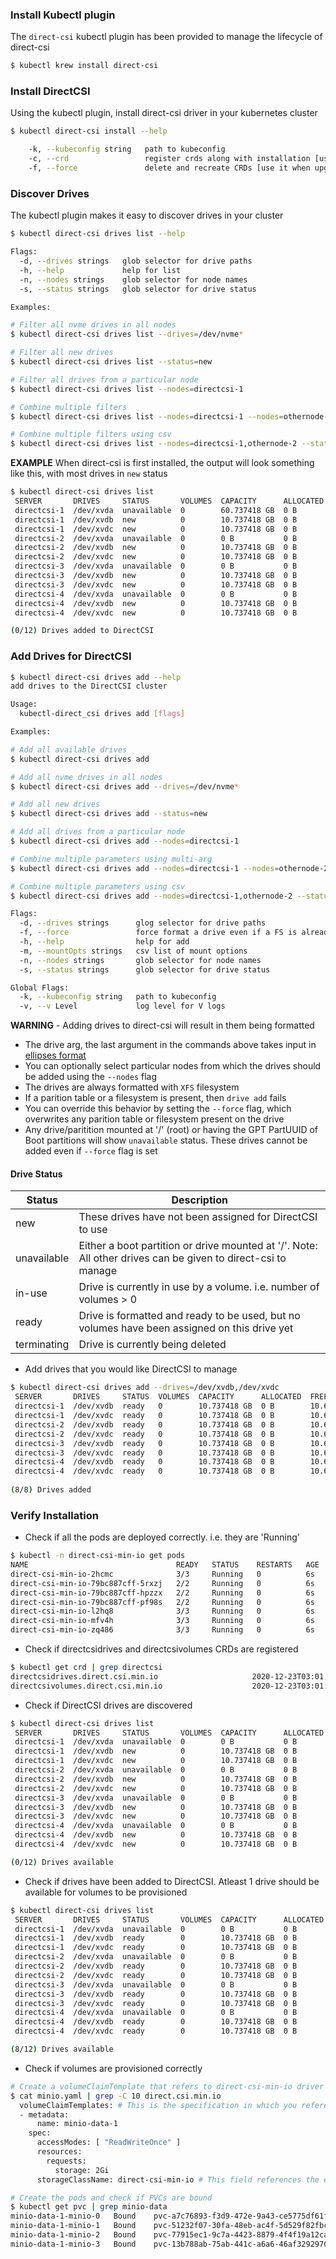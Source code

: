 ### Install Kubectl plugin

The `direct-csi` kubectl plugin has been provided to manage the lifecycle of direct-csi

```sh
$ kubectl krew install direct-csi
```


### Install DirectCSI

Using the kubectl plugin, install direct-csi driver in your kubernetes cluster

```sh
$ kubectl direct-csi install --help

	-k, --kubeconfig string   path to kubeconfig
	-c, --crd                 register crds along with installation [use it on your first installation]
	-f, --force               delete and recreate CRDs [use it when upgrading direct-csi]
```


### Discover Drives 

The kubectl plugin makes it easy to discover drives in your cluster

```sh
$ kubectl direct-csi drives list --help

Flags:
  -d, --drives strings   glob selector for drive paths
  -h, --help             help for list
  -n, --nodes strings    glob selector for node names
  -s, --status strings   glob selector for drive status

Examples:

# Filter all nvme drives in all nodes 
$ kubectl direct-csi drives list --drives=/dev/nvme*

# Filter all new drives 
$ kubectl direct-csi drives list --status=new

# Filter all drives from a particular node
$ kubectl direct-csi drives list --nodes=directcsi-1

# Combine multiple filters
$ kubectl direct-csi drives list --nodes=directcsi-1 --nodes=othernode-2 --status=new

# Combine multiple filters using csv
$ kubectl direct-csi drives list --nodes=directcsi-1,othernode-2 --status=new
```

**EXAMPLE** When direct-csi is first installed, the output will look something like this, with most drives in `new` status

```sh
$ kubectl direct-csi drives list
 SERVER       DRIVES     STATUS       VOLUMES  CAPACITY      ALLOCATED  FREE          FS   MOUNT
 directcsi-1  /dev/xvda  unavailable  0        60.737418 GB  0 B        0 B           ext4 /
 directcsi-1  /dev/xvdb  new          0        10.737418 GB  0 B        10.618384 GB  xfs  -
 directcsi-1  /dev/xvdc  new          0        10.737418 GB  0 B        10.618384 GB  xfs  -
 directcsi-2  /dev/xvda  unavailable  0        0 B           0 B        0 B           ext4 /
 directcsi-2  /dev/xvdb  new          0        10.737418 GB  0 B        10.618384 GB  xfs  -
 directcsi-2  /dev/xvdc  new          0        10.737418 GB  0 B        10.618384 GB  xfs  -
 directcsi-3  /dev/xvda  unavailable  0        0 B           0 B        0 B           ext4 /
 directcsi-3  /dev/xvdb  new          0        10.737418 GB  0 B        10.618384 GB  xfs  -
 directcsi-3  /dev/xvdc  new          0        10.737418 GB  0 B        10.618384 GB  xfs  -
 directcsi-4  /dev/xvda  unavailable  0        0 B           0 B        0 B           ext4 /
 directcsi-4  /dev/xvdb  new          0        10.737418 GB  0 B        10.618384 GB  xfs  -
 directcsi-4  /dev/xvdc  new          0        10.737418 GB  0 B        10.618384 GB  xfs  -

(0/12) Drives added to DirectCSI
```

### Add Drives for DirectCSI 

```sh
$ kubectl direct-csi drives add --help
add drives to the DirectCSI cluster

Usage:
  kubectl-direct_csi drives add [flags]

Examples:

# Add all available drives
$ kubectl direct-csi drives add

# Add all nvme drives in all nodes 
$ kubectl direct-csi drives add --drives=/dev/nvme*

# Add all new drives
$ kubectl direct-csi drives add --status=new

# Add all drives from a particular node
$ kubectl direct-csi drives add --nodes=directcsi-1

# Combine multiple parameters using multi-arg
$ kubectl direct-csi drives add --nodes=directcsi-1 --nodes=othernode-2 --status=new

# Combine multiple parameters using csv
$ kubectl direct-csi drives add --nodes=directcsi-1,othernode-2 --status=new

Flags:
  -d, --drives strings      glog selector for drive paths
  -f, --force               force format a drive even if a FS is already present
  -h, --help                help for add
  -m, --mountOpts strings   csv list of mount options
  -n, --nodes strings       glob selector for node names
  -s, --status strings      glob selector for drive status

Global Flags:
  -k, --kubeconfig string   path to kubeconfig
  -v, --v Level             log level for V logs
```

**WARNING** - Adding drives to direct-csi will result in them being formatted

 - The drive arg, the last argument in the commands above takes input in [ellipses format](./ellipses.md)
 - You can optionally select particular nodes from which the drives should be added using the `--nodes` flag
 - The drives are always formatted with `XFS` filesystem
 - If a parition table or a filesystem is present, then `drive add` fails
 - You can override this behavior by setting the `--force` flag, which overwrites any parition table or filesystem present on the drive
 - Any drive/paritition mounted at '/' (root) or having the GPT PartUUID of Boot partitions will show `unavailable` status. These drives cannot be added even if `--force` flag is set
 

#### Drive Status 

 | Status      | Description                                                                                                  |
 |-------------|--------------------------------------------------------------------------------------------------------------|
 | new         | These drives have not been assigned for DirectCSI to use                                                     |
 | unavailable | Either a boot partition or drive mounted at '/'. Note: All other drives can be given to direct-csi to manage |
 | in-use      | Drive is currently in use by a volume. i.e. number of volumes > 0                                            |
 | ready       | Drive is formatted and ready to be used, but no volumes have been assigned on this drive yet                 |
 | terminating | Drive is currently being deleted                                                                             |


 - Add drives that you would like DirectCSI to manage

```sh
$ kubectl direct-csi drives add --drives=/dev/xvdb,/dev/xvdc
 SERVER       DRIVES     STATUS  VOLUMES  CAPACITY      ALLOCATED  FREE          FS   MOUNT
 directcsi-1  /dev/xvdb  ready   0        10.737418 GB  0 B        10.618384 GB  xfs  /var/lib/direct-csi/mnt/19de...
 directcsi-1  /dev/xvdc  ready   0        10.737418 GB  0 B        10.618384 GB  xfs  /var/lib/direct-csi/mnt/1a44...
 directcsi-2  /dev/xvdb  ready   0        10.737418 GB  0 B        10.618384 GB  xfs  /var/lib/direct-csi/mnt/1b1c...
 directcsi-2  /dev/xvdc  ready   0        10.737418 GB  0 B        10.618384 GB  xfs  /var/lib/direct-csi/mnt/2d27...
 directcsi-3  /dev/xvdb  ready   0        10.737418 GB  0 B        10.618384 GB  xfs  /var/lib/direct-csi/mnt/738f...
 directcsi-3  /dev/xvdc  ready   0        10.737418 GB  0 B        10.618384 GB  xfs  /var/lib/direct-csi/mnt/8af6...
 directcsi-4  /dev/xvdb  ready   0        10.737418 GB  0 B        10.618384 GB  xfs  /var/lib/direct-csi/mnt/cb8b...
 directcsi-4  /dev/xvdc  ready   0        10.737418 GB  0 B        10.618384 GB  xfs  /var/lib/direct-csi/mnt/f67b...
 
(8/8) Drives added
```

### Verify Installation

 - Check if all the pods are deployed correctly. i.e. they are 'Running'

```sh
$ kubectl -n direct-csi-min-io get pods
NAME                                 READY   STATUS    RESTARTS   AGE
direct-csi-min-io-2hcmc              3/3     Running   0          6s
direct-csi-min-io-79bc887cff-5rxzj   2/2     Running   0          6s
direct-csi-min-io-79bc887cff-hpzzx   2/2     Running   0          6s
direct-csi-min-io-79bc887cff-pf98s   2/2     Running   0          6s
direct-csi-min-io-l2hq8              3/3     Running   0          6s
direct-csi-min-io-mfv4h              3/3     Running   0          6s
direct-csi-min-io-zq486              3/3     Running   0          6s
```

 - Check if directcsidrives and directcsivolumes CRDs are registered

```sh
$ kubectl get crd | grep directcsi
directcsidrives.direct.csi.min.io                     2020-12-23T03:01:13Z
directcsivolumes.direct.csi.min.io                    2020-12-23T03:01:13Z
```

 - Check if DirectCSI drives are discovered

```sh
$ kubectl direct-csi drives list
 SERVER       DRIVES     STATUS       VOLUMES  CAPACITY      ALLOCATED  FREE          FS   MOUNT
 directcsi-1  /dev/xvda  unavailable  0        0 B           0 B        0 B           ext4 /
 directcsi-1  /dev/xvdb  new          0        10.737418 GB  0 B        10.618384 GB  xfs  -
 directcsi-1  /dev/xvdc  new          0        10.737418 GB  0 B        10.618384 GB  xfs  -
 directcsi-2  /dev/xvda  unavailable  0        0 B           0 B        0 B           ext4 /
 directcsi-2  /dev/xvdb  new          0        10.737418 GB  0 B        10.618384 GB  xfs  -
 directcsi-2  /dev/xvdc  new          0        10.737418 GB  0 B        10.618384 GB  xfs  -
 directcsi-3  /dev/xvda  unavailable  0        0 B           0 B        0 B           ext4 /
 directcsi-3  /dev/xvdb  new          0        10.737418 GB  0 B        10.618384 GB  xfs  -
 directcsi-3  /dev/xvdc  new          0        10.737418 GB  0 B        10.618384 GB  xfs  -
 directcsi-4  /dev/xvda  unavailable  0        0 B           0 B        0 B           ext4 /
 directcsi-4  /dev/xvdb  new          0        10.737418 GB  0 B        10.618384 GB  xfs  -
 directcsi-4  /dev/xvdc  new          0        10.737418 GB  0 B        10.618384 GB  xfs  -

(0/12) Drives available
```

 - Check if drives have been added to DirectCSI. Atleast 1 drive should be available for volumes to be provisioned

```sh
$ kubectl direct-csi drives list
 SERVER       DRIVES     STATUS       VOLUMES  CAPACITY      ALLOCATED  FREE          FS   MOUNT
 directcsi-1  /dev/xvda  unavailable  0        0 B           0 B        0 B           ext4 /
 directcsi-1  /dev/xvdb  ready        0        10.737418 GB  0 B        10.618384 GB  xfs  /var/lib/direct-csi/mnt/1a44
 directcsi-1  /dev/xvdc  ready        0        10.737418 GB  0 B        10.618384 GB  xfs  /var/lib/direct-csi/mnt/1a44
 directcsi-2  /dev/xvda  unavailable  0        0 B           0 B        0 B           ext4 /
 directcsi-2  /dev/xvdb  ready        0        10.737418 GB  0 B        10.618384 GB  xfs  /var/lib/direct-csi/mnt/1b1c
 directcsi-2  /dev/xvdc  ready        0        10.737418 GB  0 B        10.618384 GB  xfs  /var/lib/direct-csi/mnt/2d27
 directcsi-3  /dev/xvda  unavailable  0        0 B           0 B        0 B           ext4 /
 directcsi-3  /dev/xvdb  ready        0        10.737418 GB  0 B        10.618384 GB  xfs  /var/lib/direct-csi/mnt/738f
 directcsi-3  /dev/xvdc  ready        0        10.737418 GB  0 B        10.618384 GB  xfs  /var/lib/direct-csi/mnt/8af6
 directcsi-4  /dev/xvda  unavailable  0        0 B           0 B        0 B           ext4 /
 directcsi-4  /dev/xvdb  ready        0        10.737418 GB  0 B        10.618384 GB  xfs  /var/lib/direct-csi/mnt/cb8b
 directcsi-4  /dev/xvdc  ready        0        10.737418 GB  0 B        10.618384 GB  xfs  /var/lib/direct-csi/mnt/f67b

(8/12) Drives available
```

 - Check if volumes are provisioned correctly

```sh
# Create a volumeClaimTemplate that refers to direct-csi-min-io driver
$ cat minio.yaml | grep -C 10 direct.csi.min.io
  volumeClaimTemplates: # This is the specification in which you reference the StorageClass
  - metadata:
      name: minio-data-1
    spec:
      accessModes: [ "ReadWriteOnce" ]
      resources:
        requests:
          storage: 2Gi        
      storageClassName: direct-csi-min-io # This field references the existing StorageClass

# Create the pods and check if PVCs are bound
$ kubectl get pvc | grep minio-data
minio-data-1-minio-0   Bound    pvc-a7c76893-f3d9-472e-9a43-ce5775df61fa   2Gi        RWO            direct-csi-min-io   13h
minio-data-1-minio-1   Bound    pvc-51232f07-30fa-48eb-ac4f-5d529f82fbcf   2Gi        RWO            direct-csi-min-io   13h
minio-data-1-minio-2   Bound    pvc-77915ec1-9c7a-4423-8879-4f4f19a12ca8   2Gi        RWO            direct-csi-min-io   13h
minio-data-1-minio-3   Bound    pvc-13b788ab-75ab-441c-a6a6-46af32929702   2Gi        RWO            direct-csi-min-io   13h
```

